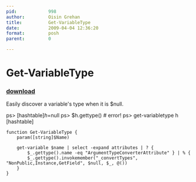```yaml
---
pid:            998
author:         Oisin Grehan
title:          Get-VariableType
date:           2009-04-04 12:36:20
format:         posh
parent:         0

---
```


# Get-VariableType

### [download](//scripts/998.ps1)

Easily discover a variable's type when it is $null.

ps> [hashtable]$h=$null
ps> $h.gettype() # error!
ps> get-variabletype h
[hashtable]


```posh
function Get-VariableType {
    param([string]$Name)
 
    get-variable $name | select -expand attributes | ? {
        $_.gettype().name -eq "ArgumentTypeConverterAttribute" } | % {
        $_.gettype().invokemember("_convertTypes", "NonPublic,Instance,GetField", $null, $_, @())
    }
}
```
